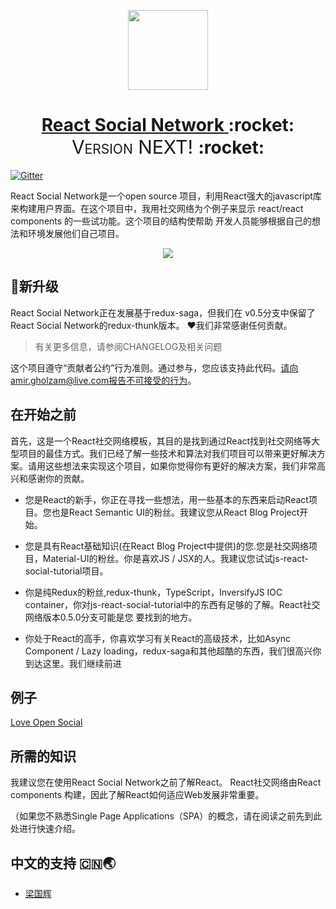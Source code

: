 <!-- Logo -->
<p align="center">
  <a href="https://github.com/Qolzam/react-social-network">
    <img height="128" width="128" src="https://raw.githubusercontent.com/Qolzam/react-social-network/next/docs/app/logo.png">
  </a>
</p>
<!-- Name -->
<h1 align="center">
  <a href="https://github.com/Qolzam/react-social-network">React Social Network </a>:rocket:<span style="font-variant-caps: petite-caps;font-size: 30px;font-weight: 400;"> Version NEXT! </span>:rocket:
</h1>

[![Gitter](https://badges.gitter.im/react-social-network/Lobby.svg)](https://gitter.im/react-social-network/Lobby?utm_source=badge&utm_medium=badge&utm_campaign=pr-badge&utm_content=badge)

React Social Network是一个open source 项目，利用React强大的javascript库来构建用户界面。在这个项目中，我用社交网络为个例子来显示 react/react components 的一些试功能。这个项目的结构使帮助 开发人员能够根据自己的想法和环境发展他们自己项目。
<p align="center">
  <a href="http://greensocial.herokuapp.com/">
    <img src="https://raw.githubusercontent.com/Qolzam/react-social-network/next/docs/app/multi-device.png">
  </a>
</p>

## 🌟新升级
React Social Network正在发展基于redux-saga，但我们在 v0.5分支中保留了React Social Network的redux-thunk版本。 ❤️我们非常感谢任何贡献。

> 有关更多信息，请参阅CHANGELOG及相关问题

这个项目遵守“贡献者公约”行为准则。通过参与，您应该支持此代码。请向amir.gholzam@live.com报告不可接受的行为。

## 在开始之前
首先，这是一个React社交网络模板，其目的是找到通过React找到社交网络等大型项目的最佳方式。我们已经了解一些技术和算法对我们项目可以带来更好解决方案。请用这些想法来实现这个项目，如果你觉得你有更好的解决方案，我们非常高兴和感谢你的贡献。

- 您是React的新手，你正在寻找一些想法，用一些基本的东西来启动React项目。您也是React Semantic UI的粉丝。我建议您从React Blog Project开始。


- 您是具有React基础知识(在React Blog Project中提供)的您.您是社交网络项目，Material-UI的粉丝。你是喜欢JS / JSX的人。我建议您试试js-react-social-tutorial项目。


- 你是纯Redux的粉丝,redux-thunk，TypeScript，InversifyJS IOC container，你对js-react-social-tutorial中的东西有足够的了解。React社交网络版本0.5.0分支可能是您
要找到的地方。


- 你处于React的高手，你喜欢学习有关React的高级技术，比如Async Component / Lazy loading，redux-saga和其他超酷的东西，我们很高兴你到达这里。我们继续前进

## 例子
[Love Open Social](https://love-social.firebaseapp.com)

## 所需的知识

我建议您在使用React Social Network之前了解React。 React社交网络由React components 构建，因此了解React如何适应Web发展非常重要。

（如果您不熟悉Single Page Applications（SPA）的概念，请在阅读之前先到此处进行快速介绍。

## 中文的支持 🇨🇳🌏
- [梁国辉](https://github.com/HuyQLuong)




